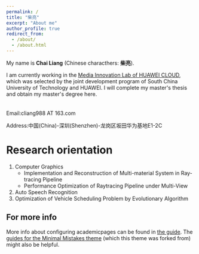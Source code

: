 ```yaml
---
permalink: /
title: "柴亮"
excerpt: "About me"
author_profile: true
redirect_from: 
  - /about/
  - /about.html
---
```


My name is **Chai Liang** (Chinese characthers: **柴亮**).  

I am currently working in the [Media Innovation Lab of HUAWEI CLOUD](https://www.huaweicloud.com/lab/multimedia/home.html), which was selected by the joint development program of South China University of Technology and HUAWEI. I will complete my master's thesis and obtain my master's degree here.  
<br/>
<br/>
Email:cliang988 AT 163.com  

Address:中国(China)-深圳(Shenzhen)-龙岗区坂田华为基地E1-2C


Research orientation
======
1. Computer Graphics
    - Implementation and Reconstruction of Multi-material System in Ray-tracing Pipeline
    -  Performance Optimization of Raytracing Pipeline under Multi-View
2. Auto Speech Recognition
3. Optimization of Vehicle Scheduling Problem by Evolutionary Algorithm




For more info
------
More info about configuring academicpages can be found in [the guide](https://academicpages.github.io/markdown/). The [guides for the Minimal Mistakes theme](https://mmistakes.github.io/minimal-mistakes/docs/configuration/) (which this theme was forked from) might also be helpful.
